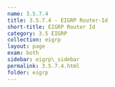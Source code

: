 ```yaml
---
name: 3.5.7.4
title: 3.5.7.4 - EIGRP Router-Id
short-title: EIGRP Router Id
category: 3.5 EIGRP
collection: eigrp
layout: page
exam: both
sidebar: eigrp\_sidebar
permalink: 3.5.7.4.html
folder: eigrp
---
```

